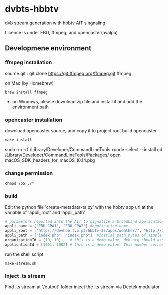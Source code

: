 # dvbts-hbbtv
dvb stream generation with hbbtv AIT singnaling

Licence is under EBU, ffmpeg, and opencaster(avalpa)

## Developmene environment

### ffmpeg installation 
source git : git clone https://git.ffmpeg.org/ffmpeg.git ffmpeg

on Mac (by Homebrew)
```
brew install ffmpeg
```
 * on Windows, please download zip file and install it and add the environment path

### opencaster installation 
download opencaster source, and copy it to project root
build opencaster
```
make install
```
sudo rm -rf /Library/Developer/CommandLineTools
xcode-select --install
cd /Library/Developer/CommandLineTools/Packages/
open macOS_SDK_headers_for_macOS_10.14.pkg


### change permission 
```
chmod 755 ./*
```

### build
Edit the python file 'create-metadata-ts.py' with the hbbtv app url at the variable of 'appli_root' and 'appli_path'
``` python
# parameters reported into the AIT to signalize a broadband application.
appli_name = ["EBU-CPA1", "EBU-CPA2"] #application name
appli_root = ["https://devhbb.tvp.pl/hbbtv-35/apps/weather/", "http://itv.mit-xperts.com/hbbtvtest/"] #URL base of transport_protocol_descriptor
appli_path = ["index.php", "index.php"]  #initial_path_bytes of simple application descriptor. So the application path will be "http://my_application_root_path/myHbbTV-app/index.html"
organisationId = [10, 10]  	 # this is a demo value, dvb.org should assign an unique value
applicationId = [1001, 1002] # this is a demo value. This number corresponds to a trusted application. 
```

run the shell script
```
make-stream.sh
```

### Inject .ts stream
Find .ts stream at '/output' folder
inject the .ts stream via Dectek modulator

